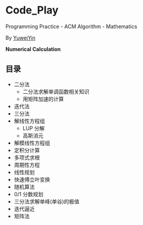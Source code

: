 # Code_Play

Programming Practice - ACM Algorithm - Mathematics

By [YuweiYin](https://github.com/YuweiYin)

**Numerical Calculation**

## 目录

- 二分法
	- 二分法求解单调函数相关知识
	- 用矩阵加速的计算
- 迭代法
- 三分法
- 解线性方程组
	- LUP 分解
	- 高斯消元
- 解模线性方程组
- 定积分计算
- 多项式求根
- 周期性方程
- 线性规划
- 快速傅立叶变换
- 随机算法
- 0/1 分数规划
- 三分法求解单峰(单谷)的极值
- 迭代逼近
- 矩阵法
